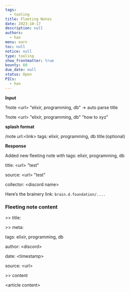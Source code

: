 ```yaml
---
tags: 
  - tooling
title: Fleeting Notes
date: 2023-10-17
description: null
authors: 
  - han
menu: earn
toc: null
notice: null
type: tooling
show_frontmatter: true
bounty: 60
due_date: null
status: Open
PICs: 
  - han
---
```


**Input**

?note \<url\> "elixir, programming, db" → auto parse title

?note \<url\> "elixir, programming, db" "how to xyz"

**splash format**

/note url:\<link\> tags: elixir, programming, db title:(optional)

**Response**

Added new fleeting note with tags: elixir, programming, db

title: \<url\> "test"

source: \<url\> "test"

collector: \<discord name\>

Here’s the brainery link: `brain.d.foundation/....`

### **Fleeting note content**

\>\> title:

\>\> meta:

tags: elixir, programming, db

author: \<discord\>

date: \<timestamp\>

source: \<url\>

\>\> content

\<article content\>
